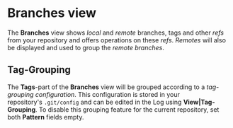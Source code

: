 # Branches view

The **Branches** view shows *local* and *remote* branches, tags and
other *refs* from your repository and offers operations on these
*refs*. *Remotes* will also be displayed and used to group the *remote
branches*.

## Tag-Grouping

The **Tags**-part of the **Branches** view will be grouped according to
a *tag-grouping configuration*. This configuration is stored in your
repository's `.git/config` and can be edited in the Log using
**View|Tag-Grouping**. To disable this grouping feature for the current
repository, set both **Pattern** fields empty.
